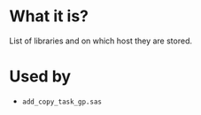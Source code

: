 #                  What it is?

List of libraries and on which host they are stored.









#                  Used by

- `add_copy_task_gp.sas`